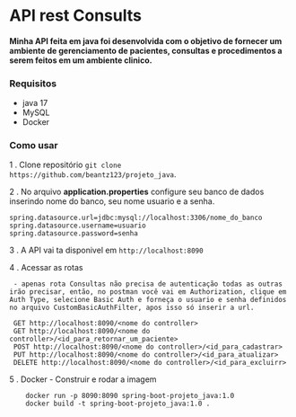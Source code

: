# API rest Consults

#### Minha API feita em java foi desenvolvida com o objetivo de fornecer um ambiente de gerenciamento de pacientes, consultas e procedimentos a serem feitos em um ambiente clinico.

### Requisitos

- java 17
- MySQL
- Docker

### Como usar

1 . Clone repositório `git clone https://github.com/beantz123/projeto_java`.

2 . No arquivo __application.properties__ configure seu banco de dados inserindo nome do banco, seu nome usuario e a senha.

    spring.datasource.url=jdbc:mysql://localhost:3306/nome_do_banco
    spring.datasource.username=usuario
    spring.datasource.password=senha
    
3 . A API vai ta disponivel em `http://localhost:8090`

4 . Acessar as rotas 

     - apenas rota Consultas não precisa de autenticação todas as outras irão precisar, então, no postman você vai em Authorization, clique em Auth Type, selecione Basic Auth e forneça o usuario e senha definidos no arquivo CustomBasicAuthFilter, apos isso só inserir a url.

     GET http://localhost:8090/<nome do controller>
     GET http://localhost:8090/<nome do controller>/<id_para_retornar_um_paciente>
     POST http://localhost:8090/<nome do controller>/<id_para_cadastrar>
     PUT http://localhost:8090/<nome do controller>/<id_para_atualizar>
     DELETE http://localhost:8090/<nome do controller>/<id_para_excluirr>
     
5 . Docker
    - Construir e rodar a imagem
    
        docker run -p 8090:8090 spring-boot-projeto_java:1.0
        docker build -t spring-boot-projeto_java:1.0 .

     
    
